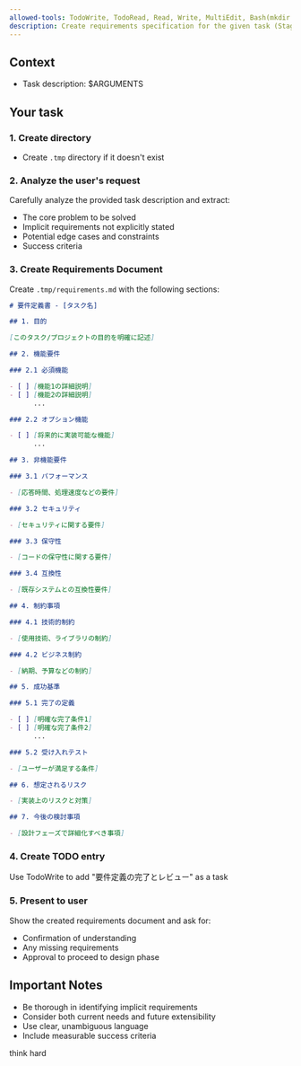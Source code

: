 ```yaml
---
allowed-tools: TodoWrite, TodoRead, Read, Write, MultiEdit, Bash(mkdir:*)
description: Create requirements specification for the given task (Stage 1 of Spec-Driven Development)
---
```


## Context

- Task description: $ARGUMENTS

## Your task

### 1. Create directory

- Create `.tmp` directory if it doesn't exist

### 2. Analyze the user's request

Carefully analyze the provided task description and extract:

- The core problem to be solved
- Implicit requirements not explicitly stated
- Potential edge cases and constraints
- Success criteria

### 3. Create Requirements Document

Create `.tmp/requirements.md` with the following sections:

```markdown
# 要件定義書 - [タスク名]

## 1. 目的

[このタスク/プロジェクトの目的を明確に記述]

## 2. 機能要件

### 2.1 必須機能

- [ ] [機能1の詳細説明]
- [ ] [機能2の詳細説明]
      ...

### 2.2 オプション機能

- [ ] [将来的に実装可能な機能]
      ...

## 3. 非機能要件

### 3.1 パフォーマンス

- [応答時間、処理速度などの要件]

### 3.2 セキュリティ

- [セキュリティに関する要件]

### 3.3 保守性

- [コードの保守性に関する要件]

### 3.4 互換性

- [既存システムとの互換性要件]

## 4. 制約事項

### 4.1 技術的制約

- [使用技術、ライブラリの制約]

### 4.2 ビジネス制約

- [納期、予算などの制約]

## 5. 成功基準

### 5.1 完了の定義

- [ ] [明確な完了条件1]
- [ ] [明確な完了条件2]
      ...

### 5.2 受け入れテスト

- [ユーザーが満足する条件]

## 6. 想定されるリスク

- [実装上のリスクと対策]

## 7. 今後の検討事項

- [設計フェーズで詳細化すべき事項]
```

### 4. Create TODO entry

Use TodoWrite to add "要件定義の完了とレビュー" as a task

### 5. Present to user

Show the created requirements document and ask for:

- Confirmation of understanding
- Any missing requirements
- Approval to proceed to design phase

## Important Notes

- Be thorough in identifying implicit requirements
- Consider both current needs and future extensibility
- Use clear, unambiguous language
- Include measurable success criteria

think hard